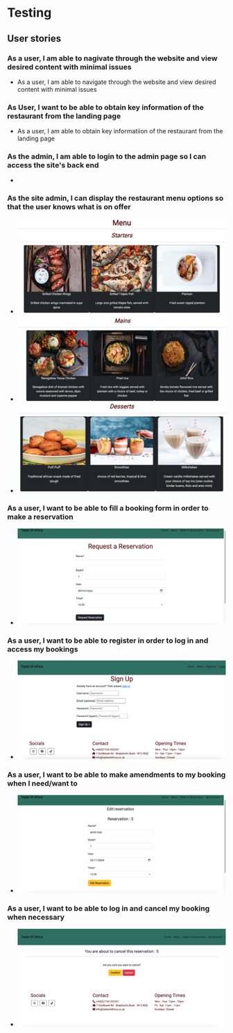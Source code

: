 # Testing 

## User stories 

### As a user, I am able to nagivate through the website and view desired content with minimal issues

 - As a user, I am able to navigate through the website and view desired content with minimal issues

 ### As User, I want to be able to obtain key information of the restaurant from the landing page

  - As a user, I am able to obtain key informatiion of the restaurant from the landing page

### As the admin, I am able to login to the admin page so I can access the site's back end

  - 

### As the site admin, I can display the restaurant menu options so that the user knows what is on offer

 - ![Menu](static/screenshots/menu1.png)
 - ![Menu](static/screenshots/menu2.png)
 - ![Menu](static/screenshots/menu3.png)


 ### As a user, I want to be able to fill a booking form in order to make a reservation

  - ![Reservation](static/screenshots/reservation.png)

### As a user, I want to be able to register in order to log in and access my bookings 

  - ![Signup](static/screenshots/signup1.png)


### As a user, I want to be able to make amendments to my booking when I need/want to

 - ![Edit reservation](static/screenshots/Editreservation.png)


 ### As a user, I want to be able to log in and cancel my booking when necessary

  - ![Cancel reservation](static/screenshots/Cancelreservation.png)


